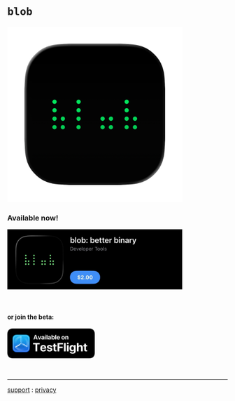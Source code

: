<head>
    <link rel="stylesheet" href="../style.css">
</head>

# `blob`

<img src="blob.png" width="400"/>

### Available now!

[<img src="app_store.jpeg" width="400"/>](https://apps.apple.com/us/app/blob-better-binary/id6749558236)

<br />

#### or join the beta:

[<img src="testflight.png" width="200"/>](https://testflight.apple.com/join/7hU38QSS)

<br />

---

[support](../support) : [privacy](privacy)

